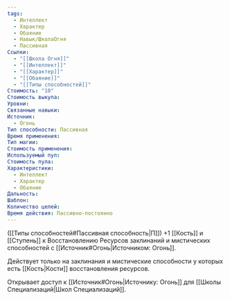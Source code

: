 ```yaml
---
tags:
  - Интеллект
  - Характер
  - Обаяние
  - Навык/ШколаОгня
  - Пассивная
Ссылки:
  - "[[Школа Огня]]"
  - "[[Интеллект]]"
  - "[[Характер]]"
  - "[[Обаяние]]"
  - "[[Типы способностей]]"
Стоимость: "10"
Стоимость выкупа: 
Уровни: 
Связанные навыки: 
Источник:
  - Огонь
Тип способности: Пассивная
Время применения: 
Тип магии: 
Стоимость применения: 
Используемый пул: 
Стоимость пула: 
Характеристики:
  - Интеллект
  - Характер
  - Обаяние
Дальность: 
Шаблон: 
Количество целей: 
Время действия: Пассивно-постоянно
---
```

([[Типы способностей#Пассивная способность|П]]) +1 [[Кость]] и [[Ступень]] к Восстановлению Ресурсов заклинаний и мистических способностей с [[Источник#Огонь|Источником: Огонь]]. 

Действует только на заклинания и мистические способности у которых есть [[Кость|Кости]] восстановления ресурсов.

Открывает доступ к [[Источник#Огонь|Источнику: Огонь]] для [[Школы Специализаций|Школ Специализаций]]. 